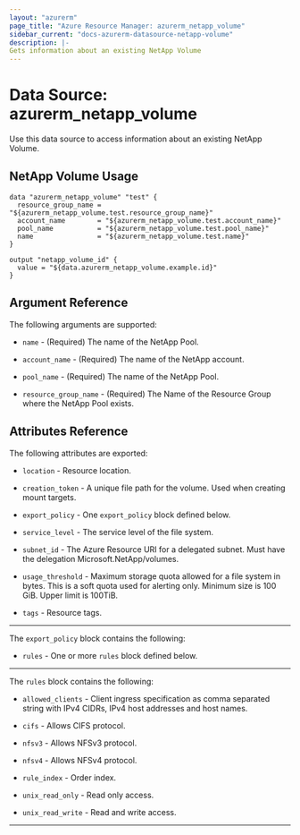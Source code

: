 ```yaml
---
layout: "azurerm"
page_title: "Azure Resource Manager: azurerm_netapp_volume"
sidebar_current: "docs-azurerm-datasource-netapp-volume"
description: |-
Gets information about an existing NetApp Volume
---
```


# Data Source: azurerm_netapp_volume

Use this data source to access information about an existing NetApp Volume.


## NetApp Volume Usage

```hcl
data "azurerm_netapp_volume" "test" {
  resource_group_name = "${azurerm_netapp_volume.test.resource_group_name}"
  account_name        = "${azurerm_netapp_volume.test.account_name}"
  pool_name           = "${azurerm_netapp_volume.test.pool_name}"
  name                = "${azurerm_netapp_volume.test.name}"
}

output "netapp_volume_id" {
  value = "${data.azurerm_netapp_volume.example.id}"
}
```


## Argument Reference

The following arguments are supported:

* `name` - (Required) The name of the NetApp Pool.

* `account_name` - (Required) The name of the NetApp account.

* `pool_name` - (Required) The name of the NetApp Pool.

* `resource_group_name` - (Required) The Name of the Resource Group where the NetApp Pool exists.


## Attributes Reference

The following attributes are exported:

* `location` - Resource location.

* `creation_token` - A unique file path for the volume. Used when creating mount targets.

* `export_policy` - One `export_policy` block defined below.

* `service_level` - The service level of the file system.

* `subnet_id` - The Azure Resource URI for a delegated subnet. Must have the delegation Microsoft.NetApp/volumes.

* `usage_threshold` - Maximum storage quota allowed for a file system in bytes. This is a soft quota used for alerting only. Minimum size is 100 GiB. Upper limit is 100TiB.

* `tags` - Resource tags.

---

The `export_policy` block contains the following:

* `rules` - One or more `rules` block defined below.

---

The `rules` block contains the following:

* `allowed_clients` - Client ingress specification as comma separated string with IPv4 CIDRs, IPv4 host addresses and host names.

* `cifs` - Allows CIFS protocol.

* `nfsv3` - Allows NFSv3 protocol.

* `nfsv4` - Allows NFSv4 protocol.

* `rule_index` - Order index.

* `unix_read_only` - Read only access.

* `unix_read_write` - Read and write access.

---
